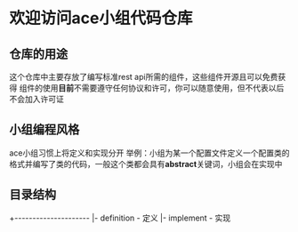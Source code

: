 # 欢迎访问ace小组代码仓库
## 仓库的用途
这个仓库中主要存放了编写标准rest api所需的组件，这些组件开源且可以免费获得
组件的使用**目前**不需要遵守任何协议和许可，你可以随意使用，但不代表以后不会加入许可证
## 小组编程风格
ace小组习惯上将定义和实现分开
举例：小组为某一个配置文件定义一个配置类的格式并编写了类的代码，一般这个类都会具有**abstract**关键词，小组会在实现中
## 目录结构
+---------------------
|- definition - 定义
|- implement  - 实现
